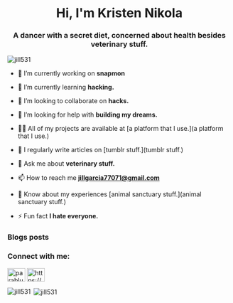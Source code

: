 <h1 align="center">Hi, I'm Kristen Nikola</h1>
<h3 align="center">A dancer with a secret diet, concerned about health besides veterinary stuff.</h3>

<p align="left"> <img src="https://komarev.com/ghpvc/?username=jill531&label=Profile%20views&color=0e75b6&style=flat" alt="jill531" /> </p>

- 🔭 I’m currently working on **snapmon**

- 🌱 I’m currently learning **hacking.**

- 👯 I’m looking to collaborate on **hacks.**

- 🤝 I’m looking for help with **building my dreams.**

- 👨‍💻 All of my projects are available at [a platform that I use.](a platform that I use.)

- 📝 I regularly write articles on [tumblr stuff.](tumblr stuff.)

- 💬 Ask me about **veterinary stuff.**

- 📫 How to reach me **jillgarcia77071@gmail.com**

- 📄 Know about my experiences [animal sanctuary stuff.](animal sanctuary stuff.)

- ⚡ Fun fact **I hate everyone.**

### Blogs posts
<!-- BLOG-POST-LIST:START -->
<!-- BLOG-POST-LIST:END -->

<h3 align="left">Connect with me:</h3>
<p align="left">
<a href="https://instagram.com/parablurr" target="blank"><img align="center" src="https://raw.githubusercontent.com/rahuldkjain/github-profile-readme-generator/master/src/images/icons/Social/instagram.svg" alt="parablurr" height="30" width="40" /></a>
<a href="/https://www.tumblr.com/blog/adancersdiet" target="blank"><img align="center" src="https://raw.githubusercontent.com/rahuldkjain/github-profile-readme-generator/master/src/images/icons/Social/rss.svg" alt="https://www.tumblr.com/blog/adancersdiet" height="30" width="40" /></a>
</p>

<p><img align="left" src="https://github-readme-stats.vercel.app/api/top-langs?username=jill531&show_icons=true&locale=en&layout=compact" alt="jill531" /></p>

<p>&nbsp;<img align="center" src="https://github-readme-stats.vercel.app/api?username=jill531&show_icons=true&locale=en" alt="jill531" /></p>
